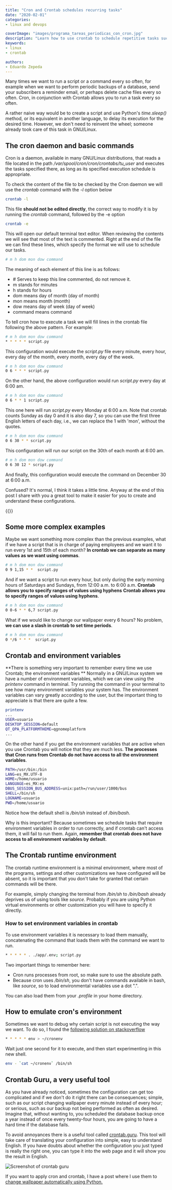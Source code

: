 ```yaml
---
title: "Cron and Crontab schedules recurring tasks"
date: "2020-02-01"
categories:
- linux and devops

coverImage: "images/programa_tareas_periodicas_con_cron.jpg"
description: "Learn how to use crontab to schedule repetitive tasks such as database backups, sending emails, periodically on GNU/Linux using Cron and Crontab."
keywords:
- linux
- crontab

authors:
- Eduardo Zepeda
---
```


Many times we want to run a script or a command every so often, for example when we want to perform periodic backups of a database, send your subscribers a reminder email, or perhaps delete cache files every so often. Cron, in conjunction with Crontab allows you to run a task every so often.

A rather naive way would be to create a script and use Python's _time.sleep()_ method, or its equivalent in another language, to delay its execution for the desired time. However, we don't need to reinvent the wheel; someone already took care of this task in GNU/Linux.

## The cron daemon and basic commands

Cron is a daemon, available in many GNU/Linux distributions, that reads a file located in the path _/var/spool/cron/cron/crontabs/tu_user_ and executes the tasks specified there, as long as its specified execution schedule is appropriate.

To check the content of the file to be checked by the Cron daemon we will use the _crontab_ command with the _-l_ option below

```bash
crontab -l
```

This file **should not be edited directly**, the correct way to modify it is by running the _crontab_ command, followed by the -e option

```bash
crontab -e
```

This will open our default terminal text editor. When reviewing the contents we will see that most of the text is commented. Right at the end of the file we can find these lines, which specify the format we will use to schedule our tasks.

```bash
# m h dom mon dow command
```

The meaning of each element of this line is as follows:

* \# Serves to keep this line commented, do not remove it.
* m stands for minutes
* h stands for hours
* dom means day of month (day of month)
* mon means month (month)
* dow means day of week (day of week)
* command means command

To tell cron how to execute a task we will fill lines in the crontab file following the above pattern. For example:

```bash
# m h dom mon dow command
* * * * * script.py
```

This configuration would execute the _script.py_ file every minute, every hour, every day of the month, every month, every day of the week.

```bash
# m h dom mon dow command
0 6 * * * script.py
```

On the other hand, the above configuration would run _script.py_ every day at 6:00 am.

```bash
# m h dom mon dow command
0 6 * * 1 script.py
```

This one here will run _script.py_ every Monday at 6:00 a.m. Note that crontab counts Sunday as day 0 and it is also day 7, so you can use the first three English letters of each day, i.e., we can replace the 1 with 'mon', without the quotes.

```bash
# m h dom mon dow command
0 6 30 * * script.py
```

This configuration will run our script on the 30th of each month at 6:00 am.

```bash
# m h dom mon dow command
0 6 30 12 * script.py
```

And finally, this configuration would execute the command on December 30 at 6:00 a.m.

Confused? It's normal, I think it takes a little time. Anyway at the end of this post I share with you a great tool to make it easier for you to create and understand these configurations.

{{<ad>}}

## Some more complex examples

Maybe we want something more complex than the previous examples, what if we have a script that is in charge of paying employees and we want it to run every 1st and 15th of each month? **In crontab we can separate as many values as we want using commas**.

```bash
# m h dom mon dow command
0 9 1,15 * *  script.py
```

And if we want a script to run every hour, but only during the early morning hours of Saturdays and Sundays, from 12:00 a.m. to 6:00 a.m. **Crontab allows you to specify ranges of values using hyphens** **Crontab allows you to specify ranges of values using hyphens**.

```bash
# m h dom mon dow command
0 0-6 * * 6,7 script.py
```

What if we would like to change our wallpaper every 6 hours? No problem, **we can use a slash in crontab to set time periods**.

```bash
# m h dom mon dow command
0 */6 * * *  script.py
```

## Crontab and environment variables

**There is something very important to remember every time we use Crontab; the environment variables ** Normally in a GNU/Linux system we have a number of environment variables, which we can view using the _printenv_ command in terminal. Try running the command in your terminal to see how many environment variables your system has. The environment variables can vary greatly according to the user, but the important thing to appreciate is that there are quite a few.

```bash
printenv
...
USER=usuario
DESKTOP_SESSION=default
QT_QPA_PLATFORMTHEME=qgnomeplatform
...
```

On the other hand if you get the environment variables that are active when you use Crontab you will notice that they are much less. **The processes that Cron runs from Crontab do not have access to all the environment variables**.

```bash
PATH=/usr/bin:/bin
LANG=es_MX.UTF-8
HOME=/home/usuario
LANGUAGE=es_MX:es
DBUS_SESSION_BUS_ADDRESS=unix:path=/run/user/1000/bus
SHELL=/bin/sh
LOGNAME=usuario
PWD=/home/usuario
```

Notice how the default shell is */bin/sh* instead of */bin/bash*.

Why is this important? Because sometimes we schedule tasks that require environment variables in order to run correctly, and if crontab can't access them, it will fail to run them. Again, **remember that crontab does not have access to all environment variables by default**.

## The Crontab runtime environment

The crontab runtime environment is a minimal environment, where most of the programs, settings and other customizations we have configured will be absent, so it is important that you don't take for granted that certain commands will be there. 

For example, simply changing the terminal from */bin/sh* to */bin/bash* already deprives us of using tools like *source*. Probably if you are using Python virtual environments or other customization you will have to specify it directly.

### How to set environment variables in crontab

To use environment variables it is necessary to load them manually, concatenating the command that loads them with the command we want to run.

``` bash
* * * * * . ./app/.env; script.py
```

Two important things to remember here:
- Cron runs processes from root, so make sure to use the absolute path.
- Because cron uses */bin/sh*, you don't have commands available in bash, like *source*, so to load environmental variables use a dot ".".

You can also load them from your *.profile* in your home directory.

## How to emulate cron's environment

Sometimes we want to debug why certain script is not executing the way we want. To do so, I found the [following solution on stackoverflow](https://stackoverflow.com/questions/2135478/how-to-simulate-the-environment-cron-executes-a-script-with#?)

``` bash
* * * * * env > ~/cronenv
```

Wait just one second for it to execute, and then start experimenting in this new shell.

``` bash
env - `cat ~/cronenv` /bin/sh
```

## Crontab Guru, a very useful tool

As you have already noticed, sometimes the configuration can get too complicated and if we don't do it right there can be consequences; simple, such as our script changing wallpaper every minute instead of every hour; or serious, such as our backup not being performed as often as desired. Imagine that, without wanting to, you scheduled the database backup once a year instead of once every twenty-four hours, you are going to have a hard time if the database fails.

To avoid annoyances there is a useful tool called [crontab.guru](https://crontab.guru#?). This tool will take care of translating your configuration into simple, easy to understand English. If you have doubts about whether the configuration you just typed is really the right one, you can type it into the web page and it will show you the result in English.

![Screenshot of crontab guru](images/crontab_guru.gif)

If you want to apply cron and crontab, I have a post where I use them to [change wallpaper automatically using Python.](/en/how-to-program-an-automatic-wallpaper-changer-in-python/)